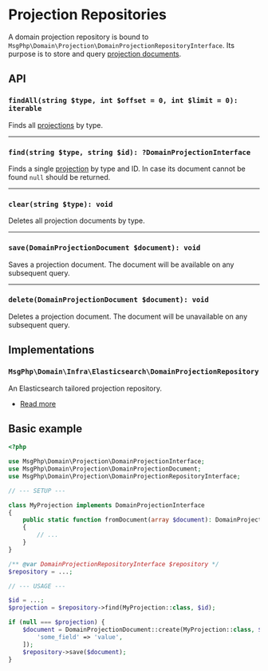 # Projection Repositories

A domain projection repository is bound to `MsgPhp\Domain\Projection\DomainProjectionRepositoryInterface`. Its purpose
is to store and query [projection documents](documents.md).

## API

### `findAll(string $type, int $offset = 0, int $limit = 0): iterable`

Finds all [projections](models.md) by type.

---

### `find(string $type, string $id): ?DomainProjectionInterface`

Finds a single [projection](models.md) by type and ID. In case its document cannot be found `null` should be returned.

---

### `clear(string $type): void`

Deletes all projection documents by type.

---

### `save(DomainProjectionDocument $document): void`

Saves a projection document. The document will be available on any subsequent query.

---

### `delete(DomainProjectionDocument $document): void`

Deletes a projection document. The document will be unavailable on any subsequent query.

## Implementations

### `MsgPhp\Domain\Infra\Elasticsearch\DomainProjectionRepository`

An Elasticsearch tailored projection repository.

- [Read more](../infrastructure/elasticsearch.md#domain-projection-repository)

## Basic example

```php
<?php

use MsgPhp\Domain\Projection\DomainProjectionInterface;
use MsgPhp\Domain\Projection\DomainProjectionDocument;
use MsgPhp\Domain\Projection\DomainProjectionRepositoryInterface;

// --- SETUP ---

class MyProjection implements DomainProjectionInterface
{
    public static function fromDocument(array $document): DomainProjectionInterface
    {
        // ...
    }
}

/** @var DomainProjectionRepositoryInterface $repository */
$repository = ...;

// --- USAGE ---

$id = ...;
$projection = $repository->find(MyProjection::class, $id);

if (null === $projection) {
    $document = DomainProjectionDocument::create(MyProjection::class, $id, [
        'some_field' => 'value',
    ]);
    $repository->save($document);
}
```
